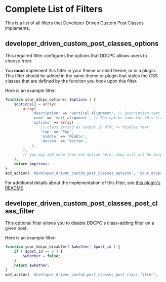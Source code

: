 # Complete List of Filters

This is a list of all filters that Developer-Driven Custom Post Classes implements.

## developer_driven_custom_post_classes_options

This required filter configures the options that DDCPC allows users to choose from.

You **must** implement this filter in your theme or child theme, or in a plugin. This filter should be added in the same theme or plugin that styles the CSS classes that are defined by the funciton you hook upon this filter.

Here is an example filter:

```php
function your_ddcpc_options( $options ) {
	$options[] = array(
		array(
			'description' => 'Vertical Alignment', // Description text for the meta box
			'name' => 'vert-alignment', // The option name for this class
			'options' => array(
				// class string as output in HTML => display text
				'top' => 'Top',
				'middle' => 'Middle',
				'bottom' => 'Bottom',
			),
		),
		// you may add more than one option here; they will all be displayed.
	);
	return $options;
}
add_action( 'developer_driven_custom_post_classes_options', 'your_ddcpc_options' );
```

For additional details about the implementation of this filter, see [this plugin's README](./README.md).

## developer_driven_custom_post_classes_post_class_filter

This optional filter allows you to disable DDCPC's class-adding filter on a given post.

Here is an example filter:

```php
function your_ddcpc_disabler( $whether, $post_id ) {
	if ( $post_id == 2 ) {
		$whether = false;
	}
	return $whether;
}
add_action( 'developer_driven_custom_post_classes_post_class_filter', 'your_ddcpc_disabler', 10, 2 );
```
